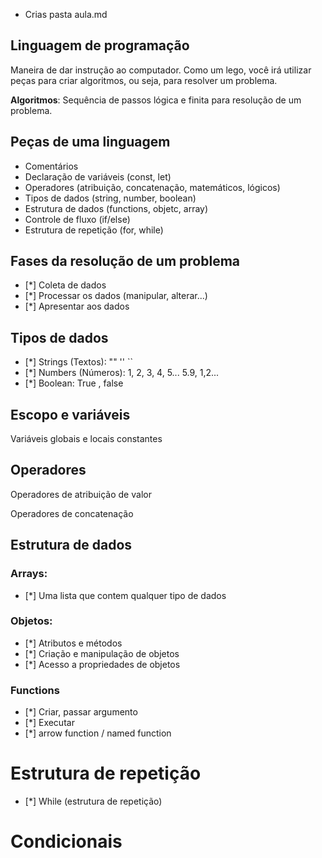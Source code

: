 * Crias pasta aula.md

## Linguagem de programação

Maneira de dar instrução ao computador.
Como um lego, você irá utilizar peças para criar algoritmos, ou seja, para resolver um problema.

**Algoritmos**: Sequência de passos lógica e finita para resolução de um problema. 

## Peças de uma linguagem

- Comentários
- Declaração de variáveis (const, let)
- Operadores (atribuição, concatenação, matemáticos, lógicos)
- Tipos de dados (string, number, boolean)
- Estrutura de dados (functions, objetc, array)
- Controle de fluxo (if/else)
- Estrutura de repetição (for, while)

## Fases da resolução de um problema

- [*] Coleta de dados
- [*] Processar os dados (manipular, alterar...)
- [*] Apresentar aos dados

## Tipos de dados

- [*] Strings (Textos): "" '' ``
- [*] Numbers (Números): 1, 2, 3, 4, 5... 5.9, 1,2...
- [*] Boolean: True , false

## Escopo e variáveis
Variáveis globais e locais
constantes

## Operadores 
Operadores de atribuição de valor

Operadores de concatenação

## Estrutura de dados

### Arrays:

- [*] Uma lista que contem qualquer tipo de dados

### Objetos:

- [*] Atributos e métodos
- [*] Criação e manipulação de objetos
- [*] Acesso a propriedades de objetos

### Functions

- [*] Criar, passar argumento
- [*] Executar
- [*] arrow function / named function

# Estrutura de repetição

- [*] While (estrutura de repetição)

# Condicionais

